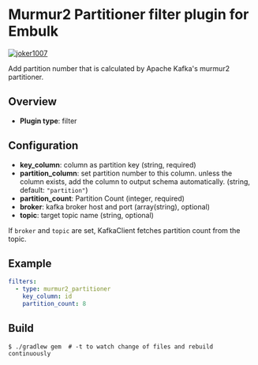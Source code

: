 # Murmur2 Partitioner filter plugin for Embulk
[![joker1007](https://circleci.com/gh/joker1007/embulk-filter-murmur2_partitioner.svg?style=svg)](https://circleci.com/gh/joker1007/embulk-filter-murmur2_partitioner)

Add partition number that is calculated by Apache Kafka's murmur2 partitioner.

## Overview

* **Plugin type**: filter

## Configuration

- **key_column**: column as partition key (string, required)
- **partition_column**: set partition number to this column. unless the column exists, add the column to output schema automatically. (string, default: `"partition"`)
- **partition_count**: Partition Count (integer, required)
- **broker**: kafka broker host and port (array(string), optional)
- **topic**: target topic name (string, optional)

If `broker` and `topic` are set, KafkaClient fetches partition count from the topic.

## Example

```yaml
filters:
  - type: murmur2_partitioner
    key_column: id
    partition_count: 8
```


## Build

```
$ ./gradlew gem  # -t to watch change of files and rebuild continuously
```
